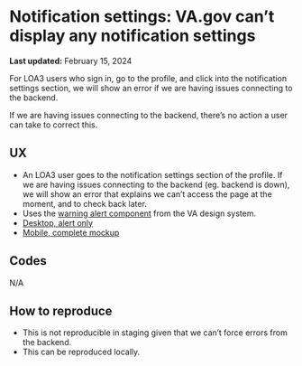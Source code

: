 # Notification settings: VA.gov can’t display any notification settings
**Last updated:** February 15, 2024

For LOA3 users who sign in, go to the profile, and click into the notification settings section, we will show an error if we are having issues connecting to the backend. 

If we are having issues connecting to the backend, there’s no action a user can take to correct this.

## UX
* An LOA3 user goes to the notification settings section of the profile. If we are having issues connecting to the backend (eg. backend is down), we will show an error that explains we can’t access the page at the moment, and to check back later.
* Uses the  [warning alert component](https://design.va.gov/components/alert#warning-alert)  from the VA design system.
*  [Desktop, alert only](https://www.figma.com/file/e6JEtrwZCInKk9SjZktx2T/Profile---Notification-Settings?type=design&node-id=0-681&mode=design&t=beICgF9Ke3eKxb6t-11) 
*  [Mobile, complete mockup](https://www.figma.com/file/e6JEtrwZCInKk9SjZktx2T/Profile---Notification-Settings?type=design&node-id=0-348&mode=design&t=beICgF9Ke3eKxb6t-11) 

## Codes
N/A

## How to reproduce
* This is not reproducible in staging given that we can’t force errors from the backend.
* This can be reproduced locally.
